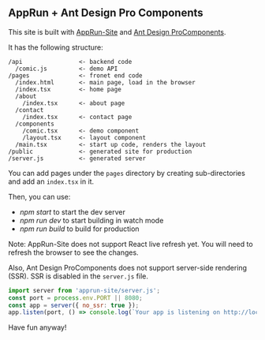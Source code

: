 ## AppRun + Ant Design Pro Components

This site is built with [AppRun-Site](https://github.com/yysun/apprun-site) and [Ant Design ProComponents](https://procomponents.ant.design).

It has the following structure:

```
/api                <- backend code
  /comic.js         <- demo API
/pages              <- fronet end code
  /index.html       <- main page, load in the browser
  /index.tsx        <- home page
  /about
    /index.tsx      <- about page
  /contact
    /index.tsx      <- contact page
  /components
    /comic.tsx      <- demo component
    /layout.tsx     <- layout component
  /main.tsx         <- start up code, renders the layout
/public             <- generated site for production
/server.js          <- generated server
```

You can add pages under the `pages` directory by creating sub-directories and add an `index.tsx` in it.

Then, you can use:

* _npm start_ to start the dev server
* _npm run dev_ to start building in watch mode
* _npm run build_ to build for production

Note: AppRun-Site does not support React live refresh yet. You will need to refresh the browser to see the changes.

Also, Ant Design ProComponents does not support server-side rendering (SSR). SSR is disabled in the `server.js` file.

```js
import server from 'apprun-site/server.js';
const port = process.env.PORT || 8080;
const app = server({ no_ssr: true });
app.listen(port, () => console.log(`Your app is listening on http://localhost:${port}`));
```

Have fun anyway!

